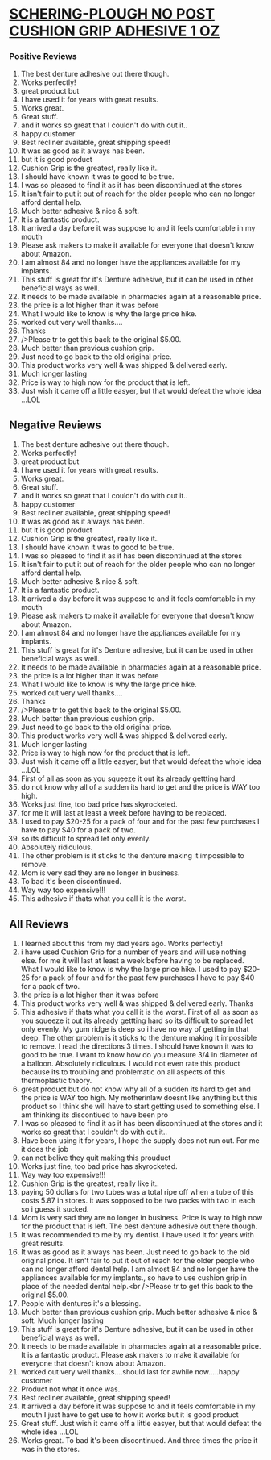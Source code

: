 # [SCHERING-PLOUGH NO POST CUSHION GRIP ADHESIVE 1 OZ](https://products.checkmycream.com/products/SCHERING-PLOUGH-NO-POST-CUSHION-GRIP-ADHESIVE-1-OZ.html)

### Positive Reviews

<ol>
      <li>The best denture adhesive out there though.</li>
      <li>Works perfectly!</li>
      <li>great product but</li>
      <li>I have used it for years with great results.</li>
      <li>Works great.  </li>
      <li>Great stuff.</li>
      <li>and it works so great that I couldn&#x27;t do with out it..</li>
      <li>happy customer</li>
      <li>Best recliner available, great shipping speed!</li>
      <li>It was as good as it always has been.</li>
      <li>but it is good product</li>
      <li>Cushion Grip is the greatest, really like it..</li>
      <li>I should have known it was to good to be true.</li>
      <li>I  was so pleased to find it as it has been discontinued at the stores</li>
      <li>It isn&#x27;t fair to put it out of reach for the older people who can no longer afford dental help.</li>
      <li>Much better adhesive &amp; nice &amp; soft.  </li>
      <li>It is a fantastic product.</li>
      <li>It arrived a day before it was suppose to and it feels comfortable in my mouth</li>
      <li>Please ask makers to make it available for everyone that doesn&#x27;t  know about Amazon.</li>
      <li>I am almost 84 and no longer have the appliances available for my implants.</li>
      <li>This stuff is great for it&#x27;s Denture adhesive, but it can be used in other  beneficial ways as well.</li>
      <li>It needs to be made available in pharmacies again at a reasonable price.</li>
      <li>the price is a lot higher than it was before</li>
      <li>What I would like to know is why the large price hike.  </li>
      <li>worked out very well thanks....</li>
      <li>Thanks</li>
      <li>/&gt;Please tr to get this back to the original $5.00.</li>
      <li>Much better than previous cushion grip.</li>
      <li>Just need to go back to the old original price.</li>
      <li>This product works very well &amp; was shipped &amp; delivered early.</li>
      <li>Much longer lasting</li>
      <li>Price is way to high now for the product that is left.  </li>
      <li>Just wish it came off a little easyer, but that would defeat the whole idea ...LOL</li>
</ol>


<h2>Negative Reviews</h2>
<ol>
<li> The best denture adhesive out there though.</li>
<li> Works perfectly!</li>
<li> great product but</li>
<li> I have used it for years with great results.</li>
<li> Works great.  </li>
<li> Great stuff.</li>
<li> and it works so great that I couldn&#x27;t do with out it..</li>
<li> happy customer</li>
<li> Best recliner available, great shipping speed!</li>
<li> It was as good as it always has been.</li>
<li> but it is good product</li>
<li> Cushion Grip is the greatest, really like it..</li>
<li> I should have known it was to good to be true.</li>
<li> I  was so pleased to find it as it has been discontinued at the stores</li>
<li> It isn&#x27;t fair to put it out of reach for the older people who can no longer afford dental help.</li>
<li> Much better adhesive &amp; nice &amp; soft.  </li>
<li> It is a fantastic product.</li>
<li> It arrived a day before it was suppose to and it feels comfortable in my mouth</li>
<li> Please ask makers to make it available for everyone that doesn&#x27;t  know about Amazon.</li>
<li> I am almost 84 and no longer have the appliances available for my implants.</li>
<li> This stuff is great for it&#x27;s Denture adhesive, but it can be used in other  beneficial ways as well.</li>
<li> It needs to be made available in pharmacies again at a reasonable price.</li>
<li> the price is a lot higher than it was before</li>
<li> What I would like to know is why the large price hike.  </li>
<li> worked out very well thanks....</li>
<li> Thanks</li>
<li> /&gt;Please tr to get this back to the original $5.00.</li>
<li> Much better than previous cushion grip.</li>
<li> Just need to go back to the old original price.</li>
<li> This product works very well &amp; was shipped &amp; delivered early.</li>
<li> Much longer lasting</li>
<li> Price is way to high now for the product that is left.  </li>
<li> Just wish it came off a little easyer, but that would defeat the whole idea ...LOL</li>
<li> First of all as  soon as you squeeze it out its already gettting hard</li>
<li> do not know why all of a sudden its hard to get and the price is WAY too high.</li>
<li> Works just fine, too bad price has skyrocketed.</li>
<li> for me it will last at least a week before having to be replaced.  </li>
<li> I used to pay $20-25 for a pack of four and for the past few purchases I have to pay $40 for a pack of two.</li>
<li> so its difficult to spread let only evenly.</li>
<li> Absolutely ridiculous.</li>
<li> The other problem is it sticks to the denture making it impossible to remove.</li>
<li> Mom is very sad they are no longer in business.  </li>
<li> To bad it&#x27;s been discontinued.</li>
<li> Way way too expensive!!!</li>
<li> This adhesive if thats what you call it is the worst.</li>
</ol>

<h2>All Reviews</h2>

<ol>
    <li> I learned about this from my dad years ago. Works perfectly!</li>
    <li> i have used Cushion Grip for a number of years and will use nothing else.  for me it will last at least a week before having to be replaced.  What I would like to know is why the large price hike.  I used to pay $20-25 for a pack of four and for the past few purchases I have to pay $40 for a pack of two.</li>
    <li> the price is a lot higher than it was before</li>
    <li> This product works very well &amp; was shipped &amp; delivered early. Thanks</li>
    <li> This adhesive if thats what you call it is the worst. First of all as  soon as you squeeze it out its already gettting hard so its difficult to spread let only evenly. My gum ridge is deep so i have no way of getting in that deep. The other problem is it sticks to the denture making it impossible to remove. I read the directions 3 times. I should have known it was to good to be true. I want to know how do you measure 3/4 in diameter of a balloon. Absolutely ridiculous. I would not even rate this product because its to troubling and problematic on all aspects of this thermoplastic theory.</li>
    <li> great product but do not know why all of a sudden its hard to get and the price is WAY too high. My motherinlaw doesnt like anything but this product so I think she will have to start getting used to something else.  I am thinking its discontiued to have been pro</li>
    <li> I  was so pleased to find it as it has been discontinued at the stores and it works so great that I couldn&#x27;t do with out it..</li>
    <li> Have been using it for years, I hope the supply does not run out. For me it does the job</li>
    <li> can not belive they quit making this prouduct</li>
    <li> Works just fine, too bad price has skyrocketed.</li>
    <li> Way way too expensive!!!</li>
    <li> Cushion Grip is the greatest, really like it..</li>
    <li> paying 50 dollars for two tubes was a total ripe off when a tube of this costs 5.87 in stores. it was sopposed to be two packs with two in each so i guess it sucked.</li>
    <li> Mom is very sad they are no longer in business.  Price is way to high now for the product that is left.  The best denture adhesive out there though.</li>
    <li> It was recommended to me by my dentist. I have used it for years with great results.</li>
    <li> It was as good as it always has been. Just need to go back to the old original price. It isn&#x27;t fair to put it out of reach for the older people who can no longer afford dental help. I am almost 84 and no longer have the appliances available for my implants., so have to use cushion grip in place of the needed dental help.&lt;br /&gt;Please tr to get this back to the original $5.00.</li>
    <li> People with dentures it&#x27;s a blessing.</li>
    <li> Much better than previous cushion grip. Much better adhesive &amp; nice &amp; soft.  Much longer lasting</li>
    <li> This stuff is great for it&#x27;s Denture adhesive, but it can be used in other  beneficial ways as well.</li>
    <li> It needs to be made available in pharmacies again at a reasonable price. It is a fantastic product. Please ask makers to make it available for everyone that doesn&#x27;t  know about Amazon.</li>
    <li> worked out very well thanks....should last for awhile now.....happy customer</li>
    <li> Product not what it once was.</li>
    <li> Best recliner available, great shipping speed!</li>
    <li> It arrived a day before it was suppose to and it feels comfortable in my mouth I just have to get use to how it works but it is good product</li>
    <li> Great stuff. Just wish it came off a little easyer, but that would defeat the whole idea ...LOL</li>
    <li> Works great.  To bad it&#x27;s been discontinued. And three times the price it was in the stores.</li>
</ol>




